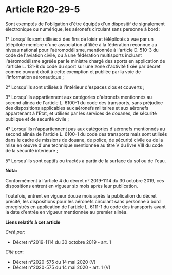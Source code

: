 # Article R20-29-5

Sont exemptés de l'obligation d'être équipés d'un dispositif de signalement électronique ou numérique, les aéronefs circulant
sans personne à bord :

1° Lorsqu'ils sont utilisés à des fins de loisir et télépilotés à vue par un télépilote membre d'une association affiliée à
la fédération reconnue au niveau national pour l'aéromodélisme, mentionnée à l'article D. 510-3 du code de l'aviation civile,
ou à une fédération multisports incluant l'aéromodélisme agréée par le ministre chargé des sports en application de l'article
L. 131-8 du code du sport sur une zone d'activité fixée par décret comme ouvrant droit à cette exemption et publiée par la
voie de l'information aéronautique ;

2° Lorsqu'ils sont utilisés à l'intérieur d'espaces clos et couverts ;

3° Lorsqu'ils appartiennent aux catégories d'aéronefs mentionnés au second alinéa de l'article L. 6100-1 du code des
transports, sans préjudice des dispositions applicables aux aéronefs militaires et aux aéronefs appartenant à l'Etat, et
utilisés par les services de douanes, de sécurité publique et de sécurité civile ;

4° Lorsqu'ils n'appartiennent pas aux catégories d'aéronefs mentionnés au second alinéa de l'article L. 6100-1 du code des
transports mais sont utilisés dans le cadre de missions de douane, de police, de sécurité civile ou de la mise en œuvre d'une
technique mentionnée au titre V du livre VIII du code de la sécurité intérieure ;

5° Lorsqu'ils sont captifs ou tractés à partir de la surface du sol ou de l'eau.

**Nota:**

Conformément à l'article 4 du décret n° 2019-1114 du 30 octobre 2019, ces dispositions entrent en vigueur six mois après leur
publication.

Toutefois, entrent en vigueur douze mois après la publication du décret précité, les dispositions pour les aéronefs circulant
sans personne à bord enregistrés en application de l'article L. 6111-1 du code des transports avant la date d'entrée en
vigueur mentionnée au premier alinéa.

**Liens relatifs à cet article**

_Créé par_:

  - Décret n°2019-1114 du 30 octobre 2019 - art. 1

_Cité par_:

  - Décret n°2020-575 du 14 mai 2020 (V)
  - Décret n°2020-575 du 14 mai 2020 - art. 1 (V)

